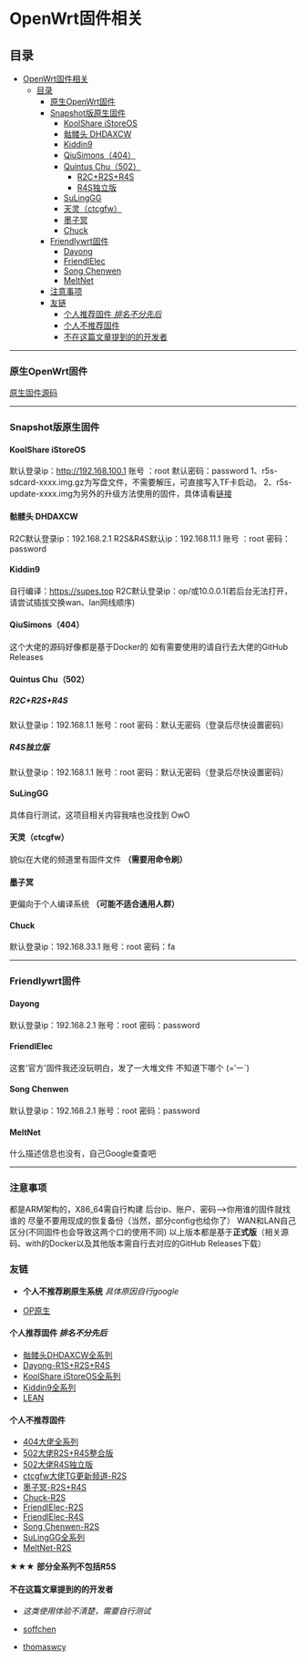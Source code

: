 # OpenWrt固件相关

## 目录

- [OpenWrt固件相关](#openwrt固件相关)
  - [目录](#目录)
    - [原生OpenWrt固件](#原生openwrt固件)
    - [Snapshot版原生固件](#snapshot版原生固件)
      - [KoolShare iStoreOS](#koolshare-istoreos)
      - [骷髅头 DHDAXCW](#骷髅头-dhdaxcw)
      - [Kiddin9](#kiddin9)
      - [QiuSimons（404）](#qiusimons404)
      - [Quintus Chu（502）](#quintus-chu502)
        - [R2C+R2S+R4S](#r2cr2sr4s)
        - [R4S独立版](#r4s独立版)
      - [SuLingGG](#sulinggg)
      - [天灵（ctcgfw）](#天灵ctcgfw)
      - [墨子冥](#墨子冥)
      - [Chuck](#chuck)
    - [Friendlywrt固件](#friendlywrt固件)
      - [Dayong](#dayong)
      - [FriendlElec](#friendlelec)
      - [Song Chenwen](#song-chenwen)
      - [MeltNet](#meltnet)
    - [注意事项](#注意事项)
    - [友链](#友链)
      - [个人推荐固件 *排名不分先后*](#个人推荐固件-排名不分先后)
      - [个人不推荐固件](#个人不推荐固件)
      - [不在这篇文章提到的的开发者](#不在这篇文章提到的的开发者)

---

### 原生OpenWrt固件

 [原生固件源码](https://github.com/openwrt/openwrt)

---

### Snapshot版原生固件

#### KoolShare iStoreOS

默认登录ip：http://192.168.100.1
账号 ：root
默认密码：password
1、r5s-sdcard-xxxx.img.gz为写盘文件，不需要解压，可直接写入TF卡启动。
2、r5s-update-xxxx.img为另外的升级方法使用的固件，具体请看[链接](https://doc.linkease.com/zh/guide/istoreos/install_r5s.html)

#### 骷髅头 DHDAXCW

R2C默认登录ip：192.168.2.1
R2S&R4S默认ip：192.168.11.1
账号 ：root
密码：password

#### Kiddin9

自行编译：https://supes.top
R2C默认登录ip：op/或10.0.0.1(若后台无法打开，请尝试插拔交换wan、lan网线顺序)

#### QiuSimons（404）

这个大佬的源码好像都是基于Docker的
如有需要使用的请自行去大佬的GitHub Releases

#### Quintus Chu（502）

##### R2C+R2S+R4S

默认登录ip：192.168.1.1
账号：root
密码：默认无密码（登录后尽快设置密码）

##### R4S独立版

默认登录ip：192.168.1.1
账号：root
密码：默认无密码（登录后尽快设置密码）

#### SuLingGG

具体自行测试，这项目相关内容我啥也没找到 OwO

#### 天灵（ctcgfw）

貌似在大佬的频道里有固件文件 **（需要用命令刷）**

#### 墨子冥

更偏向于个人编译系统 **（可能不适合通用人群）**

#### Chuck

默认登录ip：192.168.33.1
账号：root
密码：fa

---

### Friendlywrt固件

#### Dayong

默认登录ip：192.168.2.1
账号：root
密码：password

#### FriendlElec

这套'官方'固件我还没玩明白，发了一大堆文件 不知道下哪个 (=′ー`)

#### Song Chenwen

默认登录ip：192.168.2.1
账号：root
密码：password

#### MeltNet

什么描述信息也没有，自己Google查查吧

---

### 注意事项

都是ARM架构的，X86_64需自行构建
后台ip、账户、密码——>你用谁的固件就找谁的
尽量不要用现成的恢复备份（当然，部分config也给你了）
WAN和LAN自己区分(不同固件也会导致这两个口的使用不同)
以上版本都是基于**正式版**（相关源码、with的Docker以及其他版本需自行去对应的GitHub Releases下载）

### 友链

- **个人不推荐刷原生系统** *具体原因自行google*

- [OP原生](https://github.com/openwrt/openwrt)

#### 个人推荐固件 *排名不分先后*

- [骷髅头DHDAXCW全系列](https://github.com/DHDAXCW/)
- [Dayong-R1S+R2S+R4S](https://github.com/klever1988/nanopi-openwrt)
- [KoolShare iStoreOS全系列](https://fw.koolcenter.com/iStoreOS/)
- [Kiddin9全系列](https://github.com/kiddin9/OpenWrt_x86-r2s-r4s-r5s-N1)
- [LEAN](https://github.com/coolsnowwolf/lede)

#### 个人不推荐固件

- [404大佬全系列](https://github.com/QiuSimons/YAOF)
- [502大佬R2S+R4S整合版](https://github.com/quintus-lab/OpenWRT-Rockchip)
- [502大佬R4S独立版](https://github.com/quintus-lab/NanoPi-R4S-OpenWRT)
- [ctcgfw大佬TG更新频道-R2S](https://t.me/nanopi_r2s)
- [墨子冥-R2S+R4S](https://github.com/msylgj/R2S-R4S-OpenWrt)
- [Chuck-R2S](https://github.com/fanck0605/openwrt-nanopi-r2s)
- [FriendlElec-R2S](https://download.friendlyelec.com/nanopir2s)
- [FriendlElec-R4S](https://download.friendlyelec.com/nanopir4s)
- [Song Chenwen-R2S](https://github.com/songchenwen/nanopi-r2s)
- [SuLingGG全系列](https://openwrt.cc/releases/targets/rockchip/armv8/)
- [MeltNet-R2S](https://share.weiyun.com/J6cHAY9I#Copyri)

★★★ **部分全系列不包括R5S**

#### 不在这篇文章提到的的开发者

- *这类使用体验不清楚，需要自行测试*

- [soffchen](https://github.com/soffchen/)
- [thomaswcy](https://github.com/thomaswcy/)
